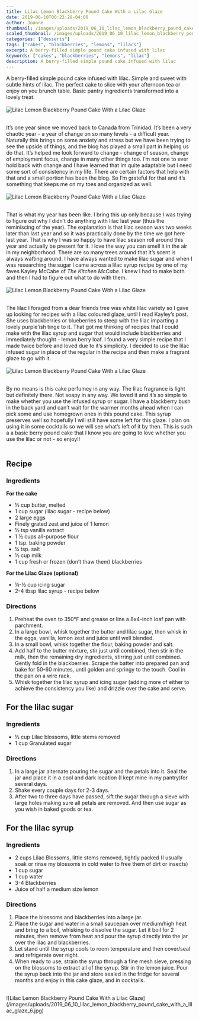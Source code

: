 ```yaml
---
title: Lilac Lemon Blackberry Pound Cake With a Lilac Glaze
date: 2019-06-10T00:23:28-04:00
author: Joanne
thumbnail: /images/uploads/2019_06_10_lilac_lemon_blackberry_pound_cake_with_a_lilac_glaze_1.jpg
scaled_thumbnail: /images/uploads/2019_06_10_lilac_lemon_blackberry_pound_cake_with_a_lilac_glaze_0.jpg
categories: ["desserts"]
tags: ["cakes", "blackberries", "lemons", "lilacs"]
excerpt: A berry-filled simple pound cake infused with lilac 
keywords: ["cakes", "blackberries", "lemons", "lilac"]
description: A berry-filled simple pound cake infused with lilac 
---
```


A berry-filled simple pound cake infused with lilac. Simple and sweet with subtle hints of lilac. The perfect cake to slice with your afternoon tea or enjoy on you brunch table. Basic pantry ingredients transformed into a lovely treat. 
</br>
</br>
![Lilac Lemon Blackberry Pound Cake With a Lilac Glaze](/images/uploads/2019_06_10_lilac_lemon_blackberry_pound_cake_with_a_lilac_glaze_2.jpg)
</br>
</br>

It’s one year since we moved back to Canada from Trinidad. It’s been a very chaotic year - a year of change on so many levels - a difficult year. Naturally this brings on some anxiety and stress but we have been trying to see the upside of things, and the blog has played a small part in helping us do that. It’s helped me look forward to change - change of season, change of employment focus, change in many other things too. I’m not one to ever hold back with change and I have learned that Im quite adaptable but I need some sort of consistency in my life. There are certain factors that help with that and a small portion has been the blog. So I’m grateful for that and it’s something that keeps me on my toes and organized as well. 
</br>
</br>
![Lilac Lemon Blackberry Pound Cake With a Lilac Glaze](/images/uploads/2019_06_10_lilac_lemon_blackberry_pound_cake_with_a_lilac_glaze_3.jpg)
</br>
</br>

That is what my year has been like. I bring this up only because I was trying to figure out why I didn’t do anything with lilac last year (thus the reminiscing of the year). The explanation is that lilac season was two weeks later than last year and so it was practically done by the time we got here last year. That is why I was so happy to have lilac season roll around this year and actually be present for it. I love the way you can smell it in the air in my neighborhood. There are so many trees around that it’s scent is always wafting around. I have always wanted to make lilac sugar and when I was researching the sugar I came across a lilac syrup recipe by one of my faves Kayley McCabe of _The Kitchen McCabe_. I knew I had to make both and then I had to figure out what to do with them. 
</br>
</br>
![Lilac Lemon Blackberry Pound Cake With a Lilac Glaze](/images/uploads/2019_06_10_lilac_lemon_blackberry_pound_cake_with_a_lilac_glaze_4.jpg)
</br>
</br>

The lilac I foraged from a dear friends tree was white lilac variety so I gave up looking for recipes with a lilac coloured  glaze, until I read Kayley’s post. She uses blackberries or blueberries to steep with the lilac imparting a lovely purple’ish tinge to it. That got me thinking of recipes that I could make with the lilac syrup and sugar that would include blackberries and immediately thought - lemon berry loaf. I found a very simple recipe that I made twice before and loved due to it’s simplicity. I decided to use the lilac infused sugar in place of the regular in the recipe and then make a fragrant glaze to go with it. 
</br>
</br>
![Lilac Lemon Blackberry Pound Cake With a Lilac Glaze](/images/uploads/2019_06_10_lilac_lemon_blackberry_pound_cake_with_a_lilac_glaze_5.jpg)
</br>
</br>

By no means is this cake perfumey in any way. The lilac fragrance is light but definitely there. Not soapy in any way. We loved it and it’s so simple to make whether you use the infused syrup or sugar. I have a blackberry bush in the back yard and can’t wait for the warmer months ahead when I can pick some and use homegrown ones in this pound cake. This syrup preserves well so hopefully I will still have some left for this glaze. I plan on using it in some cocktails so we will see what’s left of it by then. This is such a a basic berry pound cake that I know you are going to love whether you use the lilac or not - so enjoy!! 
</br>
</br>

## Recipe
### Ingredients 

__For the cake__

* <span itemprop="ingredients">&frac12; cup butter, melted</span>
* <span itemprop="ingredients">1 cup sugar (lilac sugar - recipe below)</span>
* <span itemprop="ingredients">2 large eggs</span>
* <span itemprop="ingredients">Finely grated zest and juice of 1 lemon</span>
* <span itemprop="ingredients">&frac12; tsp vanilla extract </span>
* <span itemprop="ingredients">1 &frac12; cups all-purpose flour</span>
* <span itemprop="ingredients">1 tsp. baking powder</span>
* <span itemprop="ingredients">&frac14; tsp. salt</span>
* <span itemprop="ingredients">&frac12; cup milk</span>
* <span itemprop="ingredients">1 cup fresh or frozen (don’t thaw them) blackberries </span>

__For the Lilac Glaze (optional)__

* <span itemprop="ingredients">&frac14;-&frac12; cup icing sugar</span>
* <span itemprop="ingredients">2-4 tbsp lilac syrup - recipe below </span>

### Directions

1. Preheat the oven to 350&deg;F and grease or line a 8x4-inch loaf pan with parchment. 
1. In a large bowl, whisk together the butter and lilac sugar, then whisk in the eggs, vanilla, lemon zest and juice until well blended.
1. In a small bowl, whisk together the flour, baking powder and salt. 
2. Add half to the butter mixture, stir just until combined, then stir in the milk, then the remaining dry ingredients, stirring just until combined. Gently fold in the blackberries.
Scrape the batter into prepared pan and bake for 50-60 minutes, until golden and springy to the touch. Cool in the pan on a wire rack. 
1. Whisk  together the lilac syrup and icing sugar (adding more of either to achieve the consistency you like) and drizzle over the cake and serve. 

## For the lilac sugar
### Ingredients

* &frac12; cup Lilac blossoms, little stems removed
* 1 cup Granulated sugar 

### Directions

1. In a large jar alternate pouring the sugar and the petals into it. Seal the jar and place it in a cool and dark location (I kept mine in my pantry)for several days. 
2. Shake every couple days for 2-3 days. 
3. After two to three days have passed, sift the sugar through a sieve with large holes making sure all petals are removed. And then use sugar as you wish in baked goods or tea. 

## For the lilac syrup
### Ingredients

* 2 cups Lilac Blossoms, little stems removed, tightly packed (I usually soak or rinse my blossoms in cold water to free them of dirt or insects) 
* 1 cup sugar
* 1 cup water
* 3-4 Blackberries 
* Juice of half a medium size lemon 

### Directions

1. Place the blossoms and blackberries into a large jar. 
2. Place the sugar and water in a small saucepan over medium/high heat and bring to a boil, whisking to dissolve the sugar. Let it boil for 2 minutes, then remove from heat and pour the syrup directly into the jar over the lilac and blackberries. 
3. Let stand until the syrup cools to room temperature and then cover/seal and refrigerate over night. 
4. When ready to use, strain the syrup through a fine mesh sieve, pressing on the blossoms to extract all of the syrup. Stir in the lemon juice. Pour the syrup back into the jar and store sealed in the fridge for several months and enjoy in this cake glaze, and in cocktails.

</br>
![Lilac Lemon Blackberry Pound Cake With a Lilac Glaze](/images/uploads/2019_06_10_lilac_lemon_blackberry_pound_cake_with_a_lilac_glaze_6.jpg)
